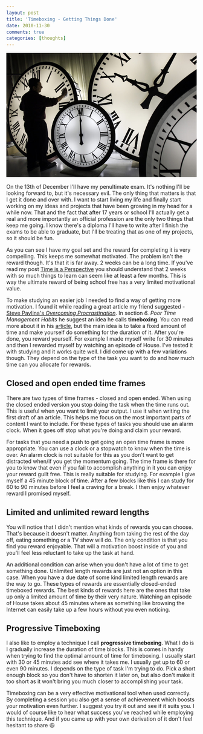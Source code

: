 ```yaml
---
layout: post
title: 'Timeboxing - Getting Things Done'
date: 2010-11-30
comments: true
categories: [thoughts]
---
```


![Timeboxing][img]

On the 13th of December I'll have my penultimate exam. It's nothing I'll be looking forward to, but it's necessary evil. The only thing that matters is that I get it done and over with. I want to start living my life and finally start working on my ideas and projects that have been growing in my head for a while now. That and the fact that after 17 years or school I'll actually get a real and more importantly an official profession are the only two things that keep me going. I know there's a diploma I'll have to write after I finish the exams to be able to graduate, but I'll be treating that as one of my projects, so it should be fun.

As you can see I have my goal set and the reward for completing it is very compelling. This keeps me somewhat motivated. The problem isn't the reward though. It's that it is far away. 2 weeks can be a long time. If you've read my post [Time is a Perspective][pers] you should understand that 2 weeks with so much things to learn can seem like at least a few months. This is way the ultimate reward of being school free has a very limited motivational value.

To make studying an easier job I needed to find a way of getting more motivation. I found it while reading a great article my friend suggested - [Steve Pavlina's _Overcoming Procrastination_][sp2]. In section *6. Poor Time Management Habits* he suggest an idea he calls **timeboxing**. You can read more about it in his [article][sp], but the main idea is to take a fixed amount of time and make yourself do something for the duration of it. After you're done, you reward yourself. For example I made myself write for 30 minutes and then I rewarded myself by watching an episode of House. I've tested it with studying and it works quite well. I did come up with a few variations though. They depend on the type of the task you want to do and how much time can you allocate for rewards.

## Closed and open ended time frames

There are two types of time frames - closed and open ended. When using the closed ended version you stop doing the task when the time runs out. This is useful when you want to limit your output. I use it when writing the first draft of an article. This helps me focus on the most important parts of content I want to include. For these types of tasks you should use an alarm clock. When it goes off stop what you're doing and claim your reward.

For tasks that you need a push to get going an open time frame is more appropriate. You can use a clock or a stopwatch to know when the time is over. An alarm clock is not suitable for this as you don't want to get distracted when/if you get the momentum going. The time frame is there for you to know that even if you fail to accomplish anything in it you can enjoy your reward guilt free. This is really suitable for studying. For example I give myself a 45 minute block of time. After a few blocks like this I can study for 60 to 90 minutes before I feel a craving for a break. I then enjoy whatever reward I promised myself.

## Limited and unlimited reward lengths

You will notice that I didn't mention what kinds of rewards you can choose. That's because it doesn't matter. Anything from taking the rest of the day off, eating something or a TV show will do. The only condition is that you find you reward enjoyable. That will a motivation boost inside of you and you'll feel less reluctant to take up the task at hand.

An additional condition can arise when you don't have a lot of time to get something done. Unlimited length rewards are just not an option in this case. When you have a due date of some kind limited length rewards are the way to go. These types of rewards are essentially closed-ended timeboxed rewards. The best kinds of rewards here are the ones that take up only a limited amount of time by their very nature. Watching an episode of House takes about 45 minutes where as something like browsing the Internet can easily take up a few hours without you even noticing.

## Progressive Timeboxing

I also like to employ a technique I call **progressive timeboxing**. What I do is I gradually increase the duration of time blocks. This is comes in handy when trying to find the optimal amount of time for timeboxing. I usually start with 30 or 45 minutes add see where it takes me. I usually get up to 60 or even 90 minutes. I depends on the type of task I'm trying to do. Pick a short enough block so you don't have to shorten it later on, but also don't make it too short as it won't bring you much closer to accomplishing your task.

Timeboxing can be a very effective motivational tool when used correctly. By completing a session you also get a sense of achievement which boosts your motivation even further. I suggest you try it out and see if it suits you. I would of course like to hear what success you've reached while employing this technique. And if you came up with your own derivation of it don't feel hesitant to share :smiley:

[img]: /images/timeboxing.jpg 'Timeboxing'
[sp]: https://www.stevepavlina.com/blog/2004/10/timeboxing/ 'Timeboxing'
[pers]: /blog/time-is-a-perspective 'Time Is a Perspective'
[sp2]: https://www.stevepavlina.com/articles/overcoming-procrastination.htm 'Overcoming Procrastination'
